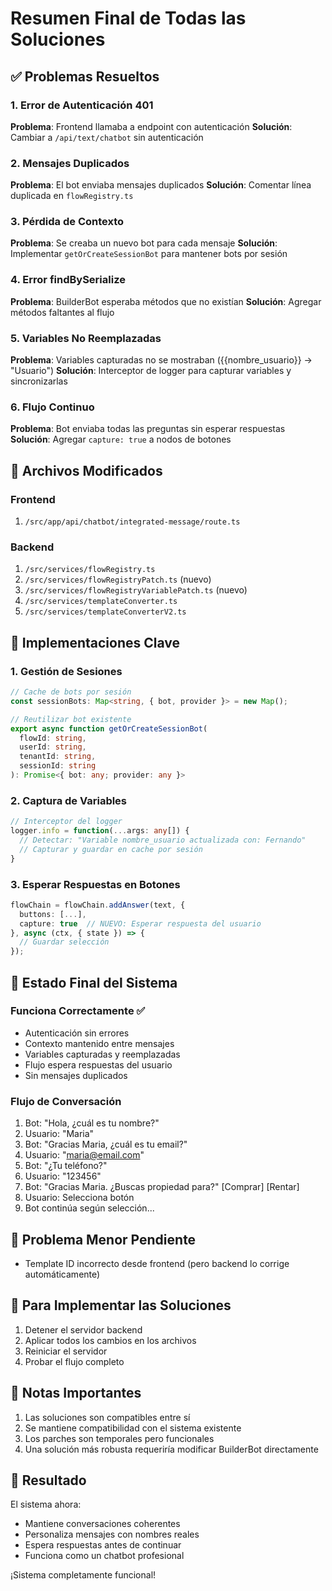 # Resumen Final de Todas las Soluciones

## ✅ Problemas Resueltos

### 1. Error de Autenticación 401
**Problema**: Frontend llamaba a endpoint con autenticación
**Solución**: Cambiar a `/api/text/chatbot` sin autenticación

### 2. Mensajes Duplicados
**Problema**: El bot enviaba mensajes duplicados
**Solución**: Comentar línea duplicada en `flowRegistry.ts`

### 3. Pérdida de Contexto
**Problema**: Se creaba un nuevo bot para cada mensaje
**Solución**: Implementar `getOrCreateSessionBot` para mantener bots por sesión

### 4. Error findBySerialize
**Problema**: BuilderBot esperaba métodos que no existían
**Solución**: Agregar métodos faltantes al flujo

### 5. Variables No Reemplazadas
**Problema**: Variables capturadas no se mostraban ({{nombre_usuario}} → "Usuario")
**Solución**: Interceptor de logger para capturar variables y sincronizarlas

### 6. Flujo Continuo
**Problema**: Bot enviaba todas las preguntas sin esperar respuestas
**Solución**: Agregar `capture: true` a nodos de botones

## 📁 Archivos Modificados

### Frontend
1. `/src/app/api/chatbot/integrated-message/route.ts`

### Backend
1. `/src/services/flowRegistry.ts`
2. `/src/services/flowRegistryPatch.ts` (nuevo)
3. `/src/services/flowRegistryVariablePatch.ts` (nuevo)
4. `/src/services/templateConverter.ts`
5. `/src/services/templateConverterV2.ts`

## 🔧 Implementaciones Clave

### 1. Gestión de Sesiones
```typescript
// Cache de bots por sesión
const sessionBots: Map<string, { bot, provider }> = new Map();

// Reutilizar bot existente
export async function getOrCreateSessionBot(
  flowId: string,
  userId: string,
  tenantId: string,
  sessionId: string
): Promise<{ bot: any; provider: any }>
```

### 2. Captura de Variables
```typescript
// Interceptor del logger
logger.info = function(...args: any[]) {
  // Detectar: "Variable nombre_usuario actualizada con: Fernando"
  // Capturar y guardar en cache por sesión
}
```

### 3. Esperar Respuestas en Botones
```typescript
flowChain = flowChain.addAnswer(text, { 
  buttons: [...],
  capture: true  // NUEVO: Esperar respuesta del usuario
}, async (ctx, { state }) => {
  // Guardar selección
});
```

## 🎯 Estado Final del Sistema

### Funciona Correctamente ✅
- Autenticación sin errores
- Contexto mantenido entre mensajes
- Variables capturadas y reemplazadas
- Flujo espera respuestas del usuario
- Sin mensajes duplicados

### Flujo de Conversación
1. Bot: "Hola, ¿cuál es tu nombre?"
2. Usuario: "Maria"
3. Bot: "Gracias Maria, ¿cuál es tu email?"
4. Usuario: "maria@email.com"
5. Bot: "¿Tu teléfono?"
6. Usuario: "123456"
7. Bot: "Gracias Maria. ¿Buscas propiedad para?" [Comprar] [Rentar]
8. Usuario: Selecciona botón
9. Bot continúa según selección...

## 🐛 Problema Menor Pendiente

- Template ID incorrecto desde frontend (pero backend lo corrige automáticamente)

## 🚀 Para Implementar las Soluciones

1. Detener el servidor backend
2. Aplicar todos los cambios en los archivos
3. Reiniciar el servidor
4. Probar el flujo completo

## 📝 Notas Importantes

1. Las soluciones son compatibles entre sí
2. Se mantiene compatibilidad con el sistema existente
3. Los parches son temporales pero funcionales
4. Una solución más robusta requeriría modificar BuilderBot directamente

## 🎉 Resultado

El sistema ahora:
- Mantiene conversaciones coherentes
- Personaliza mensajes con nombres reales
- Espera respuestas antes de continuar
- Funciona como un chatbot profesional

¡Sistema completamente funcional!